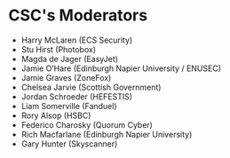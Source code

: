 # CSC's Moderators

- Harry McLaren (ECS Security)
- Stu Hirst (Photobox)
- Magda de Jager (EasyJet)
- Jamie O’Hare (Edinburgh Napier University / ENUSEC)
- Jamie Graves (ZoneFox)
- Chelsea Jarvie (Scottish Government)
- Jordan Schroeder (HEFESTIS)
- Liam Somerville (Fanduel) 
- Rory Alsop (HSBC)
- Federico Charosky (Quorum Cyber)
- Rich Macfarlane (Edinburgh Napier University)
- Gary Hunter (Skyscanner)